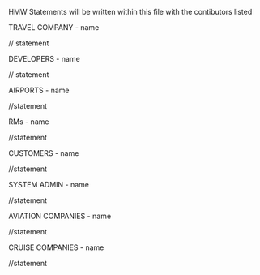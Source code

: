HMW Statements will be written within this file with the contibutors listed

TRAVEL COMPANY - name 

  // statement 

DEVELOPERS - name

  // statement

AIRPORTS - name 
  
  //statement

RMs - name

  //statement

CUSTOMERS - name

  //statement

SYSTEM ADMIN - name
  
  //statement

AVIATION COMPANIES - name

  //statement

CRUISE COMPANIES - name

  //statement
